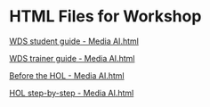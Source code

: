 ﻿# HTML Files for Workshop
[WDS student guide - Media AI.html](https://cloudworkshop.blob.core.windows.net/media-ai/Whiteboard%20design%20session/WDS%20student%20guide%20-%20Media%20AI.html)

[WDS trainer guide - Media AI.html](https://cloudworkshop.blob.core.windows.net/media-ai/Whiteboard%20design%20session/WDS%20trainer%20guide%20-%20Media%20AI.html)

[Before the HOL - Media AI.html](https://cloudworkshop.blob.core.windows.net/media-ai/Hands-on%20lab/Before%20the%20HOL%20-%20Media%20AI.html)

[HOL step-by-step - Media AI.html](https://cloudworkshop.blob.core.windows.net/media-ai/Hands-on%20lab/HOL%20step-by-step%20-%20Media%20AI.html)

